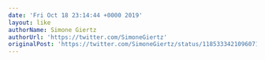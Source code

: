 ```yaml
---
date: 'Fri Oct 18 23:14:44 +0000 2019'
layout: like
authorName: Simone Giertz
authorUrl: 'https://twitter.com/SimoneGiertz'
originalPost: 'https://twitter.com/SimoneGiertz/status/1185333421096071169'
---
```

